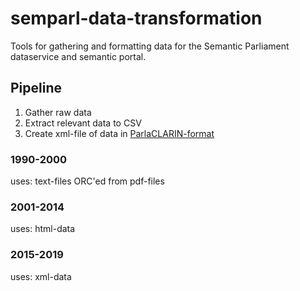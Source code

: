 # semparl-data-transformation
Tools for gathering and formatting data for the Semantic Parliament dataservice and semantic portal.

## Pipeline
1. Gather raw data
2. Extract relevant data to CSV
3. Create xml-file of data in [ParlaCLARIN-format](https://clarin-eric.github.io/parla-clarin/)

### 1990-2000
uses: text-files ORC'ed from pdf-files 


### 2001-2014
uses: html-data

### 2015-2019
uses: xml-data

